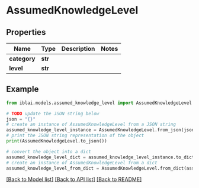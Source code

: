 # AssumedKnowledgeLevel


## Properties

Name | Type | Description | Notes
------------ | ------------- | ------------- | -------------
**category** | **str** |  | 
**level** | **str** |  | 

## Example

```python
from iblai.models.assumed_knowledge_level import AssumedKnowledgeLevel

# TODO update the JSON string below
json = "{}"
# create an instance of AssumedKnowledgeLevel from a JSON string
assumed_knowledge_level_instance = AssumedKnowledgeLevel.from_json(json)
# print the JSON string representation of the object
print(AssumedKnowledgeLevel.to_json())

# convert the object into a dict
assumed_knowledge_level_dict = assumed_knowledge_level_instance.to_dict()
# create an instance of AssumedKnowledgeLevel from a dict
assumed_knowledge_level_from_dict = AssumedKnowledgeLevel.from_dict(assumed_knowledge_level_dict)
```
[[Back to Model list]](../README.md#documentation-for-models) [[Back to API list]](../README.md#documentation-for-api-endpoints) [[Back to README]](../README.md)


